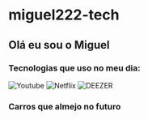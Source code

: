 # miguel222-tech
## Olá eu sou o Miguel

### Tecnologias que uso no meu dia:

![Youtube](https://img.shields.io/badge/YouTube-FF0000?style=for-the-badge&logo=youtube&logoColor=white)
![Netflix](https://img.shields.io/badge/Netflix-E50914?style=for-the-badge&logo=netflix&logoColor=white)
![DEEZER](https://img.shields.io/badge/Deezer-FEAA2D?style=for-the-badge&logo=deezer&logoColor=white)

### Carros que almejo no futuro



